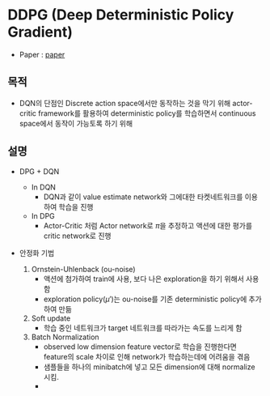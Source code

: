 # DDPG (Deep Deterministic Policy Gradient)
+ Paper : [paper](https://arxiv.org/pdf/1509.02971.pdf)


## 목적

+ DQN의 단점인 Discrete action space에서만 동작하는 것을 막기 위해 actor-critic framework를 활용하여 deterministic policy를 학습하면서 continuous space에서 동작이 가능토록 하기 위해 


## 설명 

+ DPG + DQN
    + In DQN
        + DQN과 같이 value estimate network와 그에대한 타켓네트워크를 이용하여 학습을 진행
    + In DPG
        + Actor-Critic 처럼 Actor network로 $\pi$을 추정하고 액션에 대한 평가를 critic network로 진행 

+ 안정화 기법

    1. Ornstein-Uhlenback (ou-noise)
        + 액션에 첨가하여 train에 사용, 보다 나은 exploration을 하기 위해서 사용함
        + exploration policy($\mu'$)는 ou-noise를 기존 deterministic policy에 추가하여 만듦
    3. Soft update
        + 학습 중인 네트워크가 target 네트워크를 따라가는 속도를 느리게 함 
    4. Batch Normalization
        + observed low dimension feature vector로 학습을 진행한다면 feature의 scale 차이로 인해 network가 학습하는데에 어려움을 겪음
        + 샘플들을 하나의 minibatch에 넣고 모든 dimension에 대해 normalize 시킴.
        + 

    
